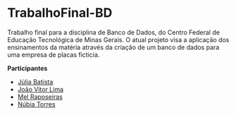 # TrabalhoFinal-BD

Trabalho final para a disciplina de Banco de Dados, do Centro Federal de Educação Tecnológica de Minas Gerais. O atual projeto visa a aplicação dos ensinamentos da matéria através da criação de um banco de dados para uma empresa de placas ficticia. 

**Participantes**
- [Júlia Batista](https://github.com/batistemo)
- [João Vitor Lima](https://github.com/SenhorLime)
- [Mel Raposeiras](https://github.com/fraise-renard)
- [Núbia Torres](https://github.com/nubyoli)
